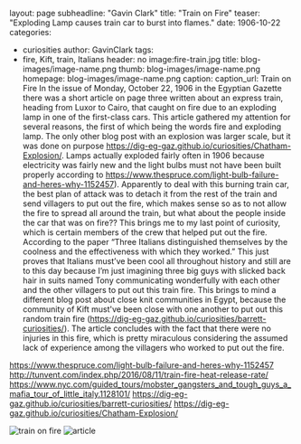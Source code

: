 layout: page
subheadline: "Gavin Clark"
title: "Train on Fire"
teaser: "Exploding Lamp causes train car to burst into flames."
date: 1906-10-22 <!-- date of post submission -->
categories:
  - curiosities
author: GavinClark <!-- all one word -->
tags:
  - fire, Kift, train, Italians <!-- list subjects of your post -->
header: no
image:fire-train.jpg
  title: blog-images/image-name.png <!-- for image-name.png, substitute name you've given your image file -->
  thumb: blog-images/image-name.png
  homepage: blog-images/image-name.png
  caption: <!-- info about the image, such as date of issue -->
  caption_url: <!-- link-to-page-containing-text? -->
  Train on Fire
In the issue of Monday, October 22, 1906 in the Egyptian Gazette there was a short article on page three written about an express train, heading from Luxor to Cairo, that caught on fire due to an exploding lamp in one of the first-class cars.
This article gathered my attention for several reasons, the first of which being the words fire and exploding lamp. The only other blog post with an explosion was larger scale, but it was done on purpose https://dig-eg-gaz.github.io/curiosities/Chatham-Explosion/. Lamps actually exploded fairly often in 1906 because electricity was fairly new and the light bulbs must not have been built properly according to https://www.thespruce.com/light-bulb-failure-and-heres-why-1152457). Apparently to deal with this burning train car, the best plan of attack was to detach it from the rest of the train and send villagers to put out the fire, which makes sense so as to not allow the fire to spread all around the train, but what about the people inside the car that was on fire?? This brings me to my last point of curiosity, which is certain members of the crew that helped put out the fire. According to the paper “Three Italians distinguished themselves by the coolness and the effectiveness with which they worked.” This just proves that Italians must’ve been cool all throughout history and still are to this day because I’m just imagining three big guys with slicked back hair in suits named Tony communicating wonderfully with each other and the other villagers to put out this train fire. This brings to mind a different blog post about close knit communities in Egypt, because the community of Kift must've been close with one another to put out this random train fire (https://dig-eg-gaz.github.io/curiosities/barrett-curiosities/). The article concludes with the fact that there were no injuries in this fire, which is pretty miraculous considering the assumed lack of experience among the villagers who worked to put out the fire.

https://www.thespruce.com/light-bulb-failure-and-heres-why-1152457
http://tunvent.com/index.php/2016/08/11/train-fire-heat-release-rate/
https://www.nyc.com/guided_tours/mobster_gangsters_and_tough_guys_a_mafia_tour_of_little_italy.1128101/
https://dig-eg-gaz.github.io/curiosities/barrett-curiosities/
https://dig-eg-gaz.github.io/curiosities/Chatham-Explosion/

![train on fire](fire-train.jpg)
![article](screenshot.png)
